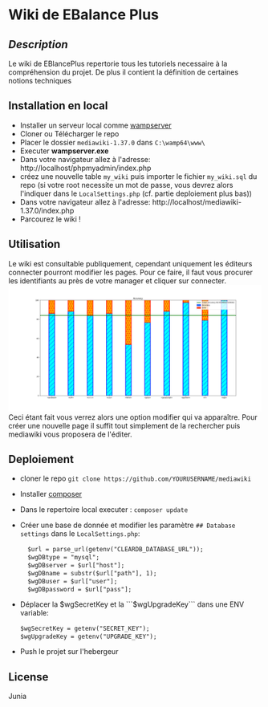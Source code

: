 
# Wiki de EBalance Plus
## _Description_
Le wiki de EBlancePlus repertorie tous les tutoriels necessaire à la compréhension du projet. De plus il contient la définition de certaines notions techniques

## Installation  en local

- Installer un serveur local comme [wampserver](https://www.wampserver.com/en/download-wampserver-64bits/)
- Cloner ou Télécharger le repo
- Placer le dossier ```mediawiki-1.37.0``` dans ```C:\wamp64\www\```
- Executer **wampserver.exe**
- Dans votre navigateur allez à l'adresse: http://localhost/phpmyadmin/index.php
- créez une nouvelle table ```my_wiki``` puis importer le fichier ```my_wiki.sql``` du repo (si votre root necessite un mot de passe, vous devrez alors l'indiquer dans le ```LocalSettings.php``` (cf. partie deploiement plus bas))
- Dans votre navigateur allez à l'adresse: http://localhost/mediawiki-1.37.0/index.php
- Parcourez le wiki !


## Utilisation
Le wiki est consultable publiquement, cependant uniquement les éditeurs connecter pourront modifier les pages.
Pour ce faire, il faut vous procurer les identifiants au près de votre manager et cliquer sur connecter. 
![alt text](https://github.com/ArnaudFRANCOISE/StackOverflow_tags_prediction/blob/fea39a8f4c38a7e9539591b9d3c7a66f1c254376/RNN_model/Accuracy.png?raw=true)
 Ceci étant fait vous verrez alors une option modifier qui va apparaître. 
 Pour créer une nouvelle page il suffit tout simplement de la rechercher puis mediawiki vous proposera de l'éditer.

## Deploiement

- cloner le repo 
```git clone https://github.com/YOURUSERNAME/mediawiki```
- Installer [composer](https://getcomposer.org/download/)
- Dans le repertoire local executer : ```composer update```
- Créer une base de donnée et modifier les paramètre ```## Database settings``` dans le ```LocalSettings.php```:
  ```
    $url = parse_url(getenv("CLEARDB_DATABASE_URL"));
    $wgDBtype = "mysql";
    $wgDBserver = $url["host"];
    $wgDBname = substr($url["path"], 1);
    $wgDBuser = $url["user"];
    $wgDBpassword = $url["pass"];
    ```
- Déplacer la $wgSecretKey et la ```$wgUpgradeKey``` dans une ENV variable:
    ```
    $wgSecretKey = getenv("SECRET_KEY");
    $wgUpgradeKey = getenv("UPGRADE_KEY");
     ```

- Push le projet sur l'hebergeur


## License

Junia

